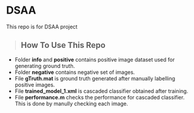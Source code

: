 # DSAA
This repo is for DSAA project

> ## How To Use This Repo

* Folder __info__ and __positive__ contains positive image dataset used for generating ground truth.
* Folder __negative__ contains negative set of images.
* File __gTruth.mat__ is ground truth generated after manually labelling positive images.
* File __trained_model_1.xml__ is cascaded classifier obtained after training.
* File __performance.m__ checks the performance for cascaded classifier. This is done by manully checking each image.
